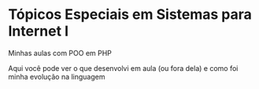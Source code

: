 # Tópicos Especiais em Sistemas para Internet I
Minhas aulas com POO em PHP

Aqui você pode ver o que desenvolvi em aula (ou fora dela) e como foi minha evolução na linguagem
